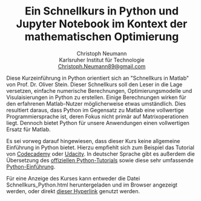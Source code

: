 # <center> Ein Schnellkurs in Python und Jupyter Notebook im Kontext der mathematischen Optimierung</center>

<center> Christoph Neumann <br> Karlsruher Institut für Technologie <br> <a href="mailto:Christoph.Neumann89@gmail.com">Christoph.Neumann89@gmail.com</a> </center>

Diese Kurzeinführung in Python orientiert sich an "Schnellkurs in Matlab" von Prof. Dr. Oliver Stein. 
Dieser Schnellkurs soll den Leser in die Lage versetzen, einfache numerische Berechnungen, Optimierungsmodelle und Visulaisierungen in Python zu erstellen. Einige Berechnungen wirken für den erfahrenen Matlab-Nutzer möglicherweise etwas umständlich. Dies resultiert daraus, dass Python im Gegensatz zu Matlab eine vollwertige Programmiersprache ist, deren Fokus nicht primär auf Matrixoperationen liegt. Dennoch bietet Python für unsere Anwendungen einen vollwertigen Ersatz für Matlab.

Es sei vorweg darauf hingewiesen, dass dieser Kurs keine allgemeine Einführung in Python bietet. Hierzu empfiehlt sich zum Beispiel das Tutorial von [Codecademy](https://www.codecademy.com/learn/python) oder [Udacity](https://de.udacity.com/course/programming-foundations-with-python--ud036/). In deutscher Sprache gibt es außerdem die Übersetzung des [offiziellen Python-Tutorials](https://py-tutorial-de.readthedocs.io/de/python-3.3/index.html) sowie diese sehr umfassende [Python-Einführung](http://www.python-kurs.eu/index.php).

Für eine Anzeige des Kurses kann entweder die Datei Schnellkurs_Python.html heruntergeladen und im Browser angezeigt werden, oder direkt [dieser Hyperlink](https://htmlpreview.github.io/?https://github.com/ChristophNeumann/OptimierungMitPython/blob/main/Schnellkurs_Python.html) genutzt werden.
